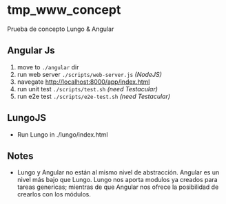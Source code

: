 tmp_www_concept
===============

Prueba de concepto Lungo & Angular

Angular Js
----------
1. move to `./angular` dir
2. run web server  `./scripts/web-server.js` *(NodeJS)*
3. navegate <http://localhost:8000/app/index.html>
4. run unit test `./scripts/test.sh` *(need Testacular)*
5. run e2e test `./scripts/e2e-test.sh` *(need Testacular)*

LungoJS
-------

* Run Lungo in ./lungo/index.html

Notes
-----
* Lungo y Angular no están al mismo nivel de abstracción. Angular es un nivel más bajo que Lungo. Lungo nos aporta modulos ya creados para tareas genericas; mientras de que Angular nos ofrece la posibilidad de crearlos con los módulos.
